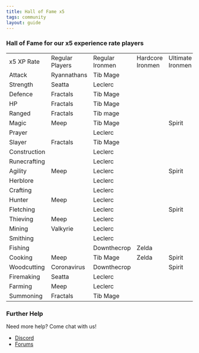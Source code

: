 ```yaml
---
title: Hall of Fame x5
tags: community
layout: guide
---
```


### Hall of Fame for our x5 experience rate players

<table class="tableForFame">
  <tr class="trForFame" id="x5">
    <td class="tdForFame">x5 XP Rate</td>
    <td class="tdForFame">Regular Players</td>
    <td class="tdForFame">Regular Ironmen</td>
    <td class="tdForFame">Hardcore Ironmen</td>
    <td class="tdForFame">Ultimate Ironmen</td>
  </tr>
  <tr class="trForFame">
    <td class="tdForFame">Attack</td>
    <td class="tdForFame">Ryannathans</td>
    <td class="tdForFame">Tib Mage</td>
    <td class="tdForFame"></td>
    <td class="tdForFame"></td>
  </tr>
  <tr class="trForFame">
    <td class="tdForFame">Strength</td>
    <td class="tdForFame">Seatta</td>
    <td class="tdForFame">Leclerc</td>
    <td class="tdForFame"></td>
    <td class="tdForFame"></td>
  </tr>
  <tr class="trForFame">
    <td class="tdForFame">Defence</td>
    <td class="tdForFame">Fractals</td>
    <td class="tdForFame">Tib Mage</td>
    <td class="tdForFame"></td>
    <td class="tdForFame"></td>
  </tr>
  <tr class="trForFame">
    <td class="tdForFame">HP</td>
    <td class="tdForFame">Fractals</td>
    <td class="tdForFame">Tib Mage</td>
    <td class="tdForFame"></td>
    <td class="tdForFame"></td>
  </tr>
  <tr class="trForFame">
    <td class="tdForFame">Ranged</td>
    <td class="tdForFame">Fractals</td>
    <td class="tdForFame">Tib mage</td>
    <td class="tdForFame"></td>
    <td class="tdForFame"></td>
  </tr>
  <tr class="trForFame">
    <td class="tdForFame">Magic</td>
    <td class="tdForFame">Meep</td>
    <td class="tdForFame">Tib Mage</td>
    <td class="tdForFame"></td>
    <td class="tdForFame">Spirit</td>
  </tr>
  <tr class="trForFame">
    <td class="tdForFame">Prayer</td>
    <td class="tdForFame"></td>
    <td class="tdForFame">Leclerc</td>
    <td class="tdForFame"></td>
    <td class="tdForFame"></td>
  </tr>
  <tr class="trForFame">
    <td class="tdForFame">Slayer</td>
    <td class="tdForFame">Fractals</td>
    <td class="tdForFame">Tib Mage</td>
    <td class="tdForFame"></td>
    <td class="tdForFame"></td>
  </tr>
  <tr class="trForFame">
    <td class="tdForFame">Construction</td>
    <td class="tdForFame"></td>
    <td class="tdForFame">Leclerc</td>
    <td class="tdForFame"></td>
    <td class="tdForFame"></td>
  </tr>
  <tr class="trForFame">
    <td class="tdForFame">Runecrafting</td>
    <td class="tdForFame"></td>
    <td class="tdForFame">Leclerc</td>
    <td class="tdForFame"></td>
    <td class="tdForFame"></td>
  </tr>
  <tr class="trForFame">
    <td class="tdForFame">Agility</td>
    <td class="tdForFame">Meep</td>
    <td class="tdForFame">Leclerc</td>
    <td class="tdForFame"></td>
    <td class="tdForFame">Spirit</td>
  </tr>
  <tr class="trForFame">
    <td class="tdForFame">Herblore</td>
    <td class="tdForFame"></td>
    <td class="tdForFame">Leclerc</td>
    <td class="tdForFame"></td>
    <td class="tdForFame"></td>
  </tr>
  <tr class="trForFame">
    <td class="tdForFame">Crafting</td>
    <td class="tdForFame"></td>
    <td class="tdForFame">Leclerc</td>
    <td class="tdForFame"></td>
    <td class="tdForFame"></td>
  </tr>
  <tr class="trForFame">
    <td class="tdForFame">Hunter</td>
    <td class="tdForFame">Meep</td>
    <td class="tdForFame">Leclerc</td>
    <td class="tdForFame"></td>
    <td class="tdForFame"></td>
  </tr>
  <tr class="trForFame">
    <td class="tdForFame">Fletching</td>
    <td class="tdForFame"></td>
    <td class="tdForFame">Leclerc</td>
    <td class="tdForFame"></td>
    <td class="tdForFame">Spirit</td>
  </tr>
  <tr class="trForFame">
    <td class="tdForFame">Thieving</td>
    <td class="tdForFame">Meep</td>
    <td class="tdForFame">Leclerc</td>
    <td class="tdForFame"></td>
    <td class="tdForFame"></td>
  </tr>
  <tr class="trForFame">
    <td class="tdForFame">Mining</td>
    <td class="tdForFame">Valkyrie</td>
    <td class="tdForFame">Leclerc</td>
    <td class="tdForFame"></td>
    <td class="tdForFame"></td>
  </tr>
  <tr class="trForFame">
    <td class="tdForFame">Smithing</td>
    <td class="tdForFame"></td>
    <td class="tdForFame">Leclerc</td>
    <td class="tdForFame"></td>
    <td class="tdForFame"></td>
  </tr>
  <tr class="trForFame">
    <td class="tdForFame">Fishing</td>
    <td class="tdForFame"></td>
    <td class="tdForFame">Downthecrop</td>
    <td class="tdForFame">Zelda</td>
    <td class="tdForFame"></td>
  </tr>
  <tr class="trForFame">
    <td class="tdForFame">Cooking</td>
    <td class="tdForFame">Meep</td>
    <td class="tdForFame">Tib Mage</td>
    <td class="tdForFame">Zelda</td>
    <td class="tdForFame">Spirit</td>
  </tr>
  <tr class="trForFame">
    <td class="tdForFame">Woodcutting</td>
    <td class="tdForFame">Coronavirus</td>
    <td class="tdForFame">Downthecrop</td>
    <td class="tdForFame"></td>
    <td class="tdForFame">Spirit</td>
  </tr>
  <tr class="trForFame">
    <td class="tdForFame">Firemaking</td>
    <td class="tdForFame">Seatta</td>
    <td class="tdForFame">Leclerc</td>
    <td class="tdForFame"></td>
    <td class="tdForFame"></td>
  </tr>
  <tr class="trForFame">
    <td class="tdForFame">Farming</td>
    <td class="tdForFame">Meep</td>
    <td class="tdForFame">Leclerc</td>
    <td class="tdForFame"></td>
    <td class="tdForFame"></td>
  </tr>
  <tr class="trForFame">
    <td class="tdForFame">Summoning</td>
    <td class="tdForFame">Fractals</td>
    <td class="tdForFame">Tib Mage</td>
    <td class="tdForFame"></td>
    <td class="tdForFame"></td>
  </tr>
</table>

### Further Help

Need more help? Come chat with us!

<div class="article_theme_1">
  <ul class="further">
    <li><a href="https://discord.gg/43YPGND">Discord</a></li>
    <li><a href="https://forum.2009scape.org/">Forums</a></li>
  </ul>
</div>